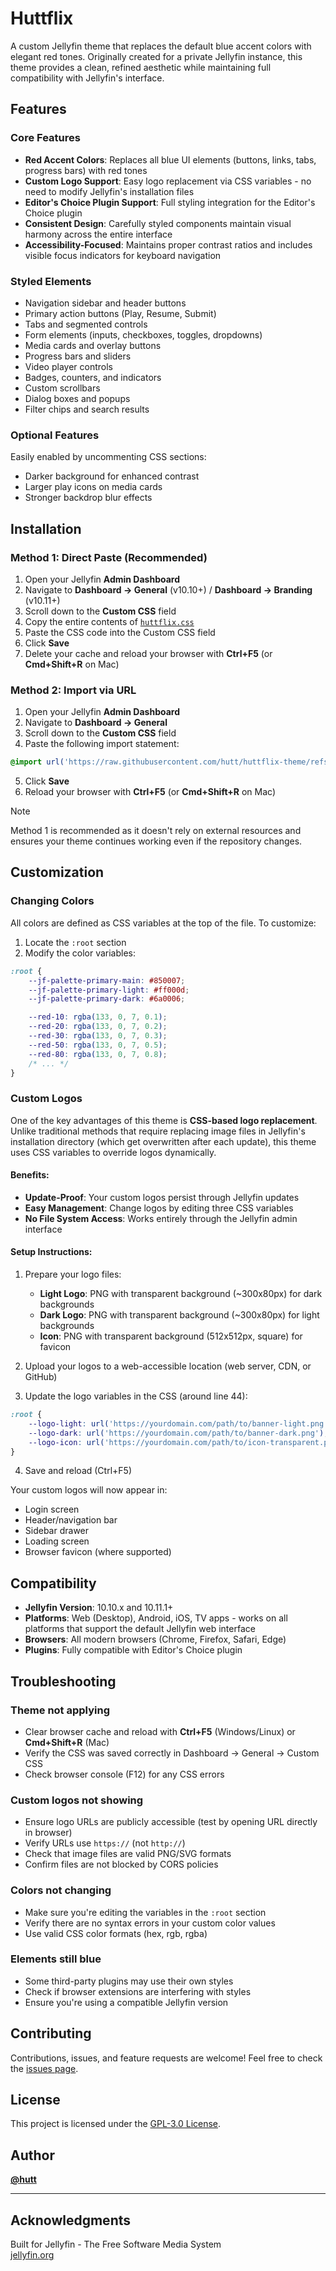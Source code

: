 # Huttflix

A custom Jellyfin theme that replaces the default blue accent colors with elegant red tones. Originally created for a private Jellyfin instance, this theme provides a clean, refined aesthetic while maintaining full compatibility with Jellyfin's interface.

## Features

### Core Features
- **Red Accent Colors**: Replaces all blue UI elements (buttons, links, tabs, progress bars) with red tones
- **Custom Logo Support**: Easy logo replacement via CSS variables - no need to modify Jellyfin's installation files
- **Editor's Choice Plugin Support**: Full styling integration for the Editor's Choice plugin
- **Consistent Design**: Carefully styled components maintain visual harmony across the entire interface
- **Accessibility-Focused**: Maintains proper contrast ratios and includes visible focus indicators for keyboard navigation

### Styled Elements
- Navigation sidebar and header buttons
- Primary action buttons (Play, Resume, Submit)
- Tabs and segmented controls
- Form elements (inputs, checkboxes, toggles, dropdowns)
- Media cards and overlay buttons
- Progress bars and sliders
- Video player controls
- Badges, counters, and indicators
- Custom scrollbars
- Dialog boxes and popups
- Filter chips and search results

### Optional Features
Easily enabled by uncommenting CSS sections:
- Darker background for enhanced contrast
- Larger play icons on media cards
- Stronger backdrop blur effects

## Installation

### Method 1: Direct Paste (Recommended)

1. Open your Jellyfin **Admin Dashboard**
2. Navigate to **Dashboard → General** (v10.10+) / **Dashboard → Branding** (v10.11+)
3. Scroll down to the **Custom CSS** field
4. Copy the entire contents of [`huttflix.css`](https://raw.githubusercontent.com/hutt/huttflix-theme/refs/heads/main/huttflix.css)
5. Paste the CSS code into the Custom CSS field
6. Click **Save**
7. Delete your cache and reload your browser with **Ctrl+F5** (or **Cmd+Shift+R** on Mac)

### Method 2: Import via URL

1. Open your Jellyfin **Admin Dashboard**
2. Navigate to **Dashboard → General**
3. Scroll down to the **Custom CSS** field
4. Paste the following import statement:

```css
@import url('https://raw.githubusercontent.com/hutt/huttflix-theme/refs/heads/main/huttflix.css');
```

5. Click **Save**
6. Reload your browser with **Ctrl+F5** (or **Cmd+Shift+R** on Mac)

> [!NOTE]
> Method 1 is recommended as it doesn't rely on external resources and ensures your theme continues working even if the repository changes.

## Customization

### Changing Colors

All colors are defined as CSS variables at the top of the file. To customize:

1. Locate the `:root` section
2. Modify the color variables:

```css
:root {
    --jf-palette-primary-main: #850007;
    --jf-palette-primary-light: #ff000d;
    --jf-palette-primary-dark: #6a0006;

    --red-10: rgba(133, 0, 7, 0.1);
    --red-20: rgba(133, 0, 7, 0.2);
    --red-30: rgba(133, 0, 7, 0.3);
    --red-50: rgba(133, 0, 7, 0.5);
    --red-80: rgba(133, 0, 7, 0.8);
    /* ... */
}
```

### Custom Logos

One of the key advantages of this theme is **CSS-based logo replacement**. Unlike traditional methods that require replacing image files in Jellyfin's installation directory (which get overwritten after each update), this theme uses CSS variables to override logos dynamically.

#### Benefits:
- **Update-Proof**: Your custom logos persist through Jellyfin updates
- **Easy Management**: Change logos by editing three CSS variables
- **No File System Access**: Works entirely through the Jellyfin admin interface

#### Setup Instructions:

1. Prepare your logo files:
   - **Light Logo**: PNG with transparent background (~300x80px) for dark backgrounds
   - **Dark Logo**: PNG with transparent background (~300x80px) for light backgrounds
   - **Icon**: PNG with transparent background (512x512px, square) for favicon

2. Upload your logos to a web-accessible location (web server, CDN, or GitHub)

3. Update the logo variables in the CSS (around line 44):

```css
:root {
    --logo-light: url('https://yourdomain.com/path/to/banner-light.png');
    --logo-dark: url('https://yourdomain.com/path/to/banner-dark.png');
    --logo-icon: url('https://yourdomain.com/path/to/icon-transparent.png');
}
```

4. Save and reload (Ctrl+F5)

Your custom logos will now appear in:
- Login screen
- Header/navigation bar
- Sidebar drawer
- Loading screen
- Browser favicon (where supported)

## Compatibility

- **Jellyfin Version**: 10.10.x and 10.11.1+
- **Platforms**: Web (Desktop), Android, iOS, TV apps - works on all platforms that support the default Jellyfin web interface
- **Browsers**: All modern browsers (Chrome, Firefox, Safari, Edge)
- **Plugins**: Fully compatible with Editor's Choice plugin

## Troubleshooting

### Theme not applying

- Clear browser cache and reload with **Ctrl+F5** (Windows/Linux) or **Cmd+Shift+R** (Mac)
- Verify the CSS was saved correctly in Dashboard → General → Custom CSS
- Check browser console (F12) for any CSS errors

### Custom logos not showing

- Ensure logo URLs are publicly accessible (test by opening URL directly in browser)
- Verify URLs use `https://` (not `http://`)
- Check that image files are valid PNG/SVG formats
- Confirm files are not blocked by CORS policies

### Colors not changing

- Make sure you're editing the variables in the `:root` section
- Verify there are no syntax errors in your custom color values
- Use valid CSS color formats (hex, rgb, rgba)

### Elements still blue

- Some third-party plugins may use their own styles
- Check if browser extensions are interfering with styles
- Ensure you're using a compatible Jellyfin version

## Contributing

Contributions, issues, and feature requests are welcome! Feel free to check the [issues page](https://github.com/hutt/huttflix-theme/issues).

## License

This project is licensed under the [GPL-3.0 License](LICENSE).

## Author

**[@hutt](https://github.com/hutt/)**

***

## Acknowledgments

Built for Jellyfin - The Free Software Media System  
[jellyfin.org](https://jellyfin.org)
